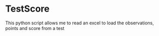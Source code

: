 # TestScore
This python script allows me to read an excel to load the observations, points and score from a test
